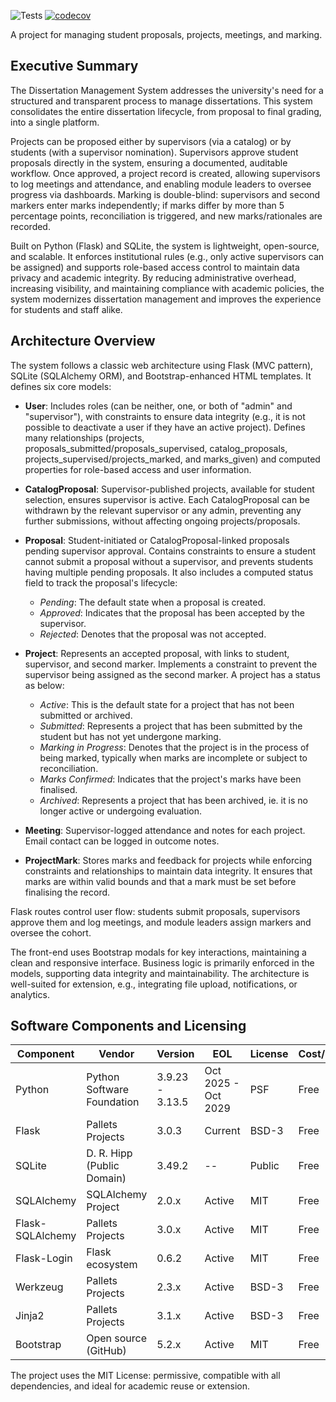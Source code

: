 ![Tests](https://github.com/TechyByte/ECMM427/actions/workflows/testing.yml/badge.svg?branch=main)
[![codecov](https://codecov.io/github/TechyByte/ECMM427/graph/badge.svg?token=WZGRU4GXSL)](https://codecov.io/github/TechyByte/ECMM427)

A project for managing student proposals, projects, meetings, and marking.

## Executive Summary

The Dissertation Management System addresses the university's need for a structured and transparent process to manage dissertations. This system consolidates the entire dissertation lifecycle, from proposal to final grading, into a single platform.

Projects can be proposed either by supervisors (via a catalog) or by students (with a supervisor nomination). Supervisors approve student proposals directly in the system, ensuring a documented, auditable workflow. Once approved, a project record is created, allowing supervisors to log meetings and attendance, and enabling module leaders to oversee progress via dashboards. Marking is double-blind: supervisors and second markers enter marks independently; if marks differ by more than 5 percentage points, reconciliation is triggered, and new marks/rationales are recorded.

Built on Python (Flask) and SQLite, the system is lightweight, open-source, and scalable. It enforces institutional rules (e.g., only active supervisors can be assigned) and supports role-based access control to maintain data privacy and academic integrity. By reducing administrative overhead, increasing visibility, and maintaining compliance with academic policies, the system modernizes dissertation management and improves the experience for students and staff alike.

## Architecture Overview

The system follows a classic web architecture using Flask (MVC pattern), SQLite (SQLAlchemy ORM), and Bootstrap-enhanced HTML templates. It defines six core models:

- **User**: Includes roles (can be neither, one, or both of "admin" and "supervisor"), with constraints to ensure data integrity (e.g., it is not possible to deactivate a user if they have an active project). Defines many relationships (projects, proposals_submitted/proposals_supervised, catalog_proposals, projects_supervised/projects_marked, and marks_given) and computed properties for role-based access and user information.

- **CatalogProposal**: Supervisor-published projects, available for student selection, ensures supervisor is active. Each CatalogProposal can be withdrawn by the relevant supervisor or any admin, preventing any further submissions, without affecting ongoing projects/proposals.

- **Proposal**: Student-initiated or CatalogProposal-linked proposals pending supervisor approval. Contains constraints to ensure a student cannot submit a proposal without a supervisor, and prevents students having multiple pending proposals. It also includes a computed status field to track the proposal's lifecycle:
  - _Pending_: The default state when a proposal is created.
  - _Approved_: Indicates that the proposal has been accepted by the supervisor.
  - _Rejected_: Denotes that the proposal was not accepted.

- **Project**: Represents an accepted proposal, with links to student, supervisor, and second marker. Implements a constraint to prevent the supervisor being assigned as the second marker. A project has a status as below:
  - _Active_: This is the default state for a project that has not been submitted or archived.
  - _Submitted_: Represents a project that has been submitted by the student but has not yet undergone marking.
  - _Marking in Progress_: Denotes that the project is in the process of being marked, typically when marks are incomplete or subject to reconciliation.
  - _Marks Confirmed_: Indicates that the project's marks have been finalised.
  - _Archived_: Represents a project that has been archived, ie. it is no longer active or undergoing evaluation.

- **Meeting**: Supervisor-logged attendance and notes for each project. Email contact can be logged in outcome notes.

- **ProjectMark**: Stores marks and feedback for projects while enforcing constraints and relationships to maintain data integrity. It ensures that marks are within valid bounds and that a mark must be set before finalising the record.

Flask routes control user flow: students submit proposals, supervisors approve them and log meetings, and module leaders assign markers and oversee the cohort.

The front-end uses Bootstrap modals for key interactions, maintaining a clean and responsive interface. Business logic is primarily enforced in the models, supporting data integrity and maintainability. The architecture is well-suited for extension, e.g., integrating file upload, notifications, or analytics.

## Software Components and Licensing

| Component        | 	Vendor                       | 	Version         | 	EOL               | License | 	Cost/Model | 
|------------------|-------------------------------|------------------|--------------------|--------|-------------|
| Python           | 	Python Software  Foundation  | 	3.9.23 - 3.13.5 | Oct 2025 - Oct 2029 | PSF	  | Free  | 
| Flask            | 	Pallets Projects             | 	3.0.3           | Current            | BSD-3 | Free	 | 
| SQLite           | 	D. R. Hipp (Public  Domain)	 | 3.49.2	        | --                 | Public | Free  |
| SQLAlchemy       | 	SQLAlchemy Project           | 	2.0.x           | Active             | MIT	  | Free  |  
| Flask-SQLAlchemy | 	Pallets Projects             | 	3.0.x	        | Active             | MIT	  | Free  |
| Flask-Login      | 	Flask  ecosystem             | 	0.6.2           | Active             | MIT   | Free	  |
| Werkzeug         | 	Pallets Projects             | 	2.3.x	        | Active             | BSD-3 | Free	  |
| Jinja2           | 	Pallets Projects             | 	3.1.x	        | Active             | BSD-3 | Free	  | 
| Bootstrap        | 	Open source  (GitHub)        | 	5.2.x	        | Active             | MIT	  | Free  | 

The project uses the MIT License: permissive, compatible with all dependencies, and ideal for academic reuse or extension.